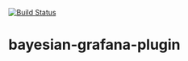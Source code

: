 [![Build Status](https://travis-ci.org/dreamcorpsw/bayesian-grafana-plugin.svg?branch=master)](https://travis-ci.org/dreamcorpsw/bayesian-grafana-plugin)
# bayesian-grafana-plugin

